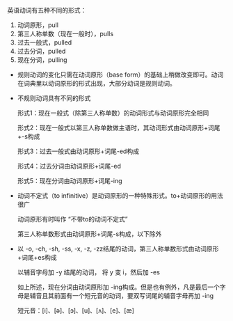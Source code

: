 英语动词有五种不同的形式：

1. 动词原形，pull
2. 第三人称单数（现在一般时），pulls
3. 过去一般式，pulled
4. 过去分词，pulled
5. 现在分词，pulling

* 规则动词的变化只需在动词原形（base form）的基础上稍做改变即可。动词在词典里以动词原形的形式出现，大部分动词是规则动词。

* 不规则动词具有不同的形式

  形式1：现在一般式（除第三人称单数）的动词形式与动词原形完全相同

  形式2：现在一般式以第三人称单数做主语时，其动词形式由动词原形+词尾+-s构成

  形式3：过去一般式由动词原形+词尾-ed构成

  形式4：过去分词由动词原形+词尾-ed

  形式5：现在分词由动词原形+词尾-ing

* 动词不定式（to infinitive）是动词原形的一种特殊形式。to+动词原形的用法很广

  动词原形有时叫作 “不带to的动词不定式”

  第三人称单数形式由动词原形+词尾-s构成，以下除外

* 以 -o, -ch, -sh, -ss, -x, -z, -zz结尾的动词，第三人称单数形式由动词原形+词尾+es构成

  以辅音字母加 -y 结尾的动词， 将 y 变 i，然后加 -es

  如上所述，现在分词由动词原形加 -ing构成。但是也有例外，凡是最后一个字母是辅音且其前面有一个短元音的动词，要双写词尾的辅音字母再加 -ing

  短元音：[i]、[ə]、[ɔ]、[u]、[ʌ]、[e]、[æ]

  

  
  
  

